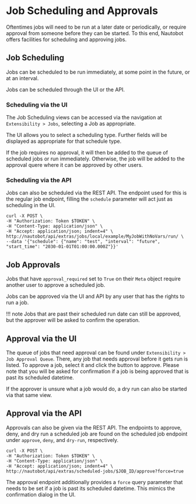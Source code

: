 # Job Scheduling and Approvals

Oftentimes jobs will need to be run at a later date or periodically, or require approval from someone before they can be started. To this end, Nautobot offers facilities for scheduling and approving jobs.

## Job Scheduling

Jobs can be scheduled to be run immediately, at some point in the future, or at an interval.

Jobs can be scheduled through the UI or the API.

### Scheduling via the UI

The Job Scheduling views can be accessed via the navigation at `Extensibility > Jobs`, selecting a Job as appropriate.

The UI allows you to select a scheduling type. Further fields will be displayed as appropriate for that schedule type.

If the job requires no approval, it will then be added to the queue of scheduled jobs or run immediately. Otherwise, the job will be added to the approval quere where it can be approved by other users.

### Scheduling via the API

Jobs can also be scheduled via the REST API. The endpoint used for this is the regular job endpoint, filling the `schedule` parameter will act just as scheduling in the UI.

```no-highlight
curl -X POST \
-H "Authorization: Token $TOKEN" \
-H "Content-Type: application/json" \
-H "Accept: application/json; indent=4" \
http://nautobot/api/extras/jobs/local/example/MyJobWithNoVars/run/ \
--data '{"schedule": {"name": "test", "interval": "future", "start_time": "2030-01-01T01:00:00.000Z"}}'
```

## Job Approvals

Jobs that have `approval_required` set to `True` on their `Meta` object require another user to approve a scheduled job.

Jobs can be approved via the UI and API by any user that has the rights to run a job.

!!! note
    Jobs that are past their scheduled run date can still be approved, but the approver will be asked to confirm the operation.

## Approval via the UI

The queue of jobs that need approval can be found under `Extensibility > Job Approval Queue`. There, any job that needs approval before it gets run is listed. To approve a job, select it and click the button to approve. Please note that you will be  asked for confirmation if a job is being approved that is past its scheduled datetime.

If the approver is unsure what a job would do, a dry run can also be started via that same view.

## Approval via the API

Approvals can also be given via the REST API. The endpoints to approve, deny, and dry run a scheduled job are found on the scheduled job endpoint under `approve`, `deny`, and `dry-run`, respectively.

```no-highlight
curl -X POST \
-H "Authorization: Token $TOKEN" \
-H "Content-Type: application/json" \
-H "Accept: application/json; indent=4" \
http://nautobot/api/extras/scheduled-jobs/$JOB_ID/approve?force=true
```

The approval endpoint additionally provides a `force` query parameter that needs to be set if a job is past its scheduled datetime. This mimics the confirmation dialog in the UI.
